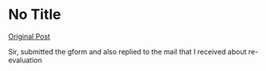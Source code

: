 # No Title

[Original Post](https://discourse.onlinedegree.iitm.ac.in/t/169029/638)

<p>Sir, submitted the gform and also replied to the mail that I received about re-evaluation</p>